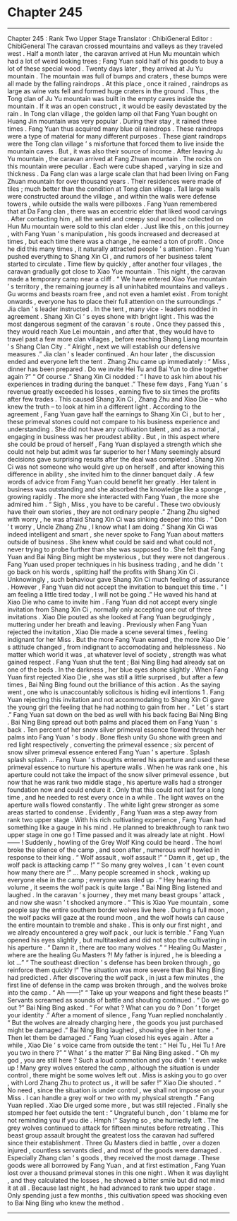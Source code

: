 
# Chapter 245


---

Chapter 245 : Rank Two Upper Stage
Translator :
ChibiGeneral
Editor :
ChibiGeneral
The caravan crossed mountains and valleys as they traveled west .
Half a month later , the caravan arrived at Hun Mu mountain which had a lot of weird looking trees ; Fang Yuan sold half of his goods to buy a lot of these special wood .
Twenty days later , they arrived at Ju Yu mountain .
The mountain was full of bumps and craters , these bumps were all made by the falling raindrops .
At this place , once it rained , raindrops as large as wine vats fell and formed huge craters in the ground . Thus , the Tong clan of Ju Yu mountain was built in the empty caves inside the mountain . If it was an open construct , it would be easily devastated by the rain .
In Tong clan village , the golden lamp oil that Fang Yuan bought on Huang Jin mountain was very popular .
During their stay , it rained three times . Fang Yuan thus acquired many blue oil raindrops . These raindrops were a type of material for many different purposes .
These giant raindrops were the Tong clan village ’ s misfortune that forced them to live inside the mountain caves . But , it was also their source of income .
After leaving Ju Yu mountain , the caravan arrived at Fang Zhuan mountain .
The rocks on this mountain were peculiar . Each were cube shaped , varying in size and thickness .
Da Fang clan was a large scale clan that had been living on Fang Zhuan mountain for over thousand years .
Their residences were made of tiles ; much better than the condition at Tong clan village . Tall large walls were constructed around the village , and within the walls were defense towers , while outside the walls were pillboxes .
Fang Yuan remembered that at Da Fang clan , there was an eccentric elder that liked wood carvings .
After contacting him , all the weird and creepy soul wood he collected on Hun Mu mountain were sold to this clan elder .
Just like this , on this journey , with Fang Yuan ’ s manipulation , his goods increased and decreased at times , but each time there was a change , he earned a ton of profit .
Once he did this many times , it naturally attracted people ’ s attention .
Fang Yuan pushed everything to Shang Xin Ci , and rumors of her business talent started to circulate .
Time flew by quickly , after another four villages , the caravan gradually got close to Xiao Yue mountain .
This night , the caravan made a temporary camp near a cliff .
“ We have entered Xiao Yue mountain ’ s territory , the remaining journey is all uninhabited mountains and valleys . Gu worms and beasts roam free , and not even a hamlet exist . From tonight onwards , everyone has to place their full attention on the surroundings .” Jia clan ’ s leader instructed .
In the tent , many vice - leaders nodded in agreement .
Shang Xin Ci ’ s eyes shone with bright light .
This was the most dangerous segment of the caravan ’ s route . Once they passed this , they would reach Xue Lei mountain , and after that , they would have to travel past a few more clan villages , before reaching Shang Liang mountain ’ s Shang Clan City .
“ Alright , next we will establish our defensive measures .” Jia clan ’ s leader continued .
An hour later , the discussion ended and everyone left the tent .
Zhang Zhu came up immediately : “ Miss , dinner has been prepared . Do we invite Hei Tu and Bai Yun to dine together again ?”
“ Of course .” Shang Xin Ci nodded : “ I have to ask him about his experiences in trading during the banquet .”
These few days , Fang Yuan ’ s revenue greatly exceeded his losses , earning five to six times the profits after few trades . This caused Shang Xin Ci , Zhang Zhu and Xiao Die – who knew the truth – to look at him in a different light .
According to the agreement , Fang Yuan gave half the earnings to Shang Xin Ci , but to her , these primeval stones could not compare to his business experience and understanding .
She did not have any cultivation talent , and as a mortal , engaging in business was her proudest ability .
But , in this aspect where she could be proud of herself , Fang Yuan displayed a strength which she could not help but admit was far superior to her !
Many seemingly absurd decisions gave surprising results after the deal was completed .
Shang Xin Ci was not someone who would give up on herself , and after knowing this difference in ability , she invited him to the dinner banquet daily .
A few words of advice from Fang Yuan could benefit her greatly .
Her talent in business was outstanding and she absorbed the knowledge like a sponge , growing rapidly .
The more she interacted with Fang Yuan , the more she admired him .
“ Sigh , Miss , you have to be careful . These two obviously have their own stories , they are not ordinary people .” Zhang Zhu sighed with worry , he was afraid Shang Xin Ci was sinking deeper into this .
“ Don ’ t worry , Uncle Zhang Zhu , I know what I am doing .” Shang Xin Ci was indeed intelligent and smart , she never spoke to Fang Yuan about matters outside of business . She knew what could be said and what could not , never trying to probe further than she was supposed to .
She felt that Fang Yuan and Bai Ning Bing might be mysterious , but they were not dangerous .
Fang Yuan used proper techniques in his business trading , and he didn ’ t go back on his words , splitting half the profits with Shang Xin Ci . Unknowingly , such behaviour gave Shang Xin Ci much feeling of assurance .
However , Fang Yuan did not accept the invitation to banquet this time .
“ I am feeling a little tired today , I will not be going .” He waved his hand at Xiao Die who came to invite him .
Fang Yuan did not accept every single invitation from Shang Xin Ci , normally only accepting one out of three invitations .
Xiao Die pouted as she looked at Fang Yuan begrudgingly , muttering under her breath and leaving .
Previously when Fang Yuan rejected the invitation , Xiao Die made a scene several times , feeling indignant for her Miss . But the more Fang Yuan earned , the more Xiao Die ’ s attitude changed , from indignant to accomodating and helplessness .
No matter which world it was , at whatever level of society , strength was what gained respect .
Fang Yuan shut the tent ; Bai Ning Bing had already sat on one of the beds .
In the darkness , her blue eyes shone slightly .
When Fang Yuan first rejected Xiao Die , she was still a little surprised , but after a few times , Bai Ning Bing found out the brilliance of this action .
As the saying went ,
one who is unaccountably solicitous is hiding evil intentions
1
. Fang Yuan rejecting this invitation and not accommodating to Shang Xin Ci gave the young girl the feeling that he had nothing to gain from her .
“ Let ’ s start .” Fang Yuan sat down on the bed as well with his back facing Bai Ning Bing .
Bai Ning Bing spread out both palms and placed them on Fang Yuan ’ s back . Ten percent of her snow silver primeval essence flowed through her palms into Fang Yuan ’ s body .
Bone flesh unity Gu shone with green and red light respectively , converting the primeval essence ; six percent of snow silver primeval essence entered Fang Yuan ’ s aperture .
Splash splash splash …
Fang Yuan ’ s thoughts entered his aperture and used these primeval essence to nurture his aperture walls .
When he was rank one , his aperture could not take the impact of the snow silver primeval essence , but now that he was rank two middle stage , his aperture walls had a stronger foundation now and could endure it .
Only that this could not last for a long time , and he needed to rest every once in a while .
The light waves on the aperture walls flowed constantly . The white light grew stronger as some areas started to condense . Evidently , Fang Yuan was a step away from rank two upper stage .
With his rich cultivating experience , Fang Yuan had something like a gauge in his mind . He planned to breakthrough to rank two upper stage in one go !
Time passed and it was already late at night .
Howl —— !
Suddenly , howling of the Grey Wolf King could be heard .
The howl broke the silence of the camp , and soon after , numerous wolf howled in response to their king .
“ Wolf assault , wolf assault !”
“ Damn it , get up , the wolf pack is attacking camp !”
“ So many grey wolves , I can ’ t even count how many there are !”
…
Many people screamed in shock , waking up everyone else in the camp ; everyone was riled up .
“ Hey hearing this volume , it seems the wolf pack is quite large .” Bai Ning Bing listened and laughed .
In the caravan ’ s journey , they met many beast groups ’ attack , and now she wasn ’ t shocked anymore .
“ This is Xiao Yue mountain , some people say the entire southern border wolves live here . During a full moon , the wolf packs will gaze at the round moon , and the wolf howls can cause the entire mountain to tremble and shake . This is only our first night , and we already encountered a grey wolf pack , our luck is terrible .” Fang Yuan opened his eyes slightly , but multitasked and did not stop the cultivating in his aperture .
“ Damn it , there are too many wolves .”
“ Healing Gu Master , where are the healing Gu Masters ?! My father is injured , he is bleeding a lot …”
“ The southeast direction ’ s defense has been broken through , go reinforce them quickly !”
The situation was more severe than Bai Ning Bing had predicted . After discovering the wolf pack , in just a few minutes , the first line of defense in the camp was broken through , and the wolves broke into the camp .
“ Ah ——!”
“ Take up your weapons and fight these beasts !”
Servants screamed as sounds of battle and shouting continued .
“ Do we go out ?” Bai Ning Bing asked .
“ For what ? What can you do ? Don ’ t forget your identity .” After a moment of silence , Fang Yuan replied nonchalantly .
“ But the wolves are already charging here , the goods you just purchased might be damaged .” Bai Ning Bing laughed , showing glee in her tone .
“ Then let them be damaged .” Fang Yuan closed his eyes again .
After a while , Xiao Die ’ s voice came from outside the tent : “ Hei Tu , Hei Tu ! Are you two in there ?”
“ What ’ s the matter ?” Bai Ning Bing asked .
“ Oh my god , you are still here ? Such a loud commotion and you didn ’ t even wake up ! Many grey wolves entered the camp , although the situation is under control , there might be some wolves left out . Miss is asking you to go over , with Lord Zhang Zhu to protect us , it will be safer !” Xiao Die shouted .
“ No need , since the situation is under control , we shall not impose on your Miss . I can handle a grey wolf or two with my physical strength .” Fang Yuan replied .
Xiao Die urged some more , but was still rejected . Finally she stomped her feet outside the tent : “ Ungrateful bunch , don ’ t blame me for not reminding you if you die . Hmph !”
Saying so , she hurriedly left .
The grey wolves continued to attack for fifteen minutes before retreating .
This beast group assault brought the greatest loss the caravan had suffered since their establishment .
Three Gu Masters died in battle , over a dozen injured , countless servants died , and most of the goods were damaged . Especially Zhang clan ’ s goods , they received the most damage .
These goods were all borrowed by Fang Yuan , and at first estimation , Fang Yuan lost over a thousand primeval stones in this one night .
When it was daylight , and they calculated the losses , he showed a bitter smile but did not mind it at all .
Because last night , he had advanced to rank two upper stage . Only spending just a few months , this cultivation speed was shocking even to Bai Ning Bing who knew the method .

---

